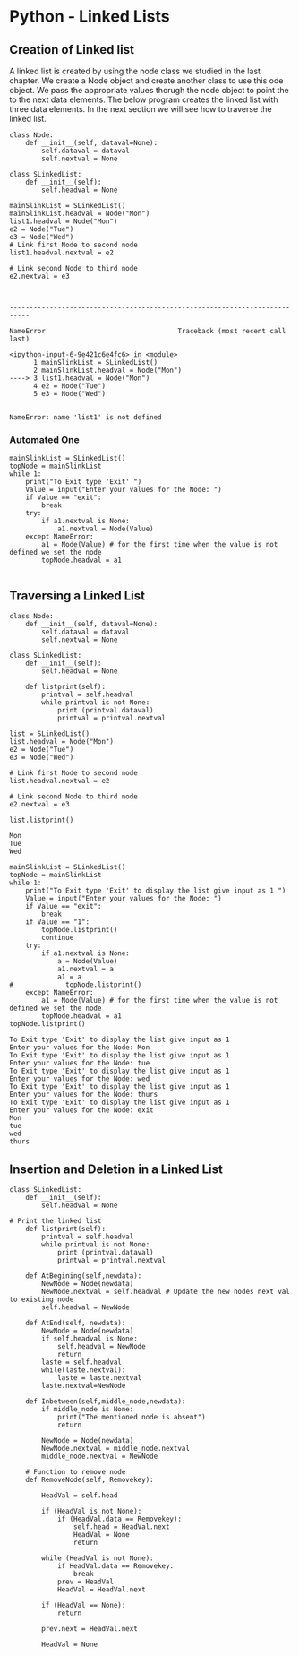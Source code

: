 # Python - Linked Lists

## Creation of Linked list

A linked list is created by using the node class we studied in the last chapter. We create a Node object and create another class to use this ode object. We pass the appropriate values thorugh the node object to point the to the next data elements. The below program creates the linked list with three data elements. In the next section we will see how to traverse the linked list.


```
class Node:
    def __init__(self, dataval=None):
        self.dataval = dataval
        self.nextval = None

class SLinkedList:
    def __init__(self):
        self.headval = None
```


```
mainSlinkList = SLinkedList()
mainSlinkList.headval = Node("Mon")
list1.headval = Node("Mon")
e2 = Node("Tue")
e3 = Node("Wed")
# Link first Node to second node
list1.headval.nextval = e2

# Link second Node to third node
e2.nextval = e3

        

```


    ---------------------------------------------------------------------------

    NameError                                 Traceback (most recent call last)

    <ipython-input-6-9e421c6e4fc6> in <module>
          1 mainSlinkList = SLinkedList()
          2 mainSlinkList.headval = Node("Mon")
    ----> 3 list1.headval = Node("Mon")
          4 e2 = Node("Tue")
          5 e3 = Node("Wed")
    

    NameError: name 'list1' is not defined


### Automated One


```
mainSlinkList = SLinkedList()
topNode = mainSlinkList
while 1:
    print("To Exit type 'Exit' ")
    Value = input("Enter your values for the Node: ") 
    if Value == "exit":
        break  
    try:
        if a1.nextval is None:
            a1.nextval = Node(Value)
    except NameError:
        a1 = Node(Value) # for the first time when the value is not defined we set the node
        topNode.headval = a1  
        
```

## Traversing a Linked List


```
class Node:
    def __init__(self, dataval=None):
        self.dataval = dataval
        self.nextval = None

class SLinkedList:
    def __init__(self):
        self.headval = None

    def listprint(self):
        printval = self.headval
        while printval is not None:
            print (printval.dataval)
            printval = printval.nextval
```


```
list = SLinkedList()
list.headval = Node("Mon")
e2 = Node("Tue")
e3 = Node("Wed")

# Link first Node to second node
list.headval.nextval = e2

# Link second Node to third node
e2.nextval = e3

list.listprint()
```

    Mon
    Tue
    Wed
    


```
mainSlinkList = SLinkedList()
topNode = mainSlinkList
while 1:
    print("To Exit type 'Exit' to display the list give input as 1 ")
    Value = input("Enter your values for the Node: ") 
    if Value == "exit":
        break 
    if Value == "1":
        topNode.listprint() 
        continue
    try:
        if a1.nextval is None:
            a = Node(Value)
            a1.nextval = a
            a1 = a
#             topNode.listprint() 
    except NameError:
        a1 = Node(Value) # for the first time when the value is not defined we set the node
        topNode.headval = a1  
topNode.listprint()        
```

    To Exit type 'Exit' to display the list give input as 1 
    Enter your values for the Node: Mon
    To Exit type 'Exit' to display the list give input as 1 
    Enter your values for the Node: tue
    To Exit type 'Exit' to display the list give input as 1 
    Enter your values for the Node: wed
    To Exit type 'Exit' to display the list give input as 1 
    Enter your values for the Node: thurs
    To Exit type 'Exit' to display the list give input as 1 
    Enter your values for the Node: exit
    Mon
    tue
    wed
    thurs
    

## Insertion and Deletion in a Linked List


```
class SLinkedList:
    def __init__(self):
        self.headval = None

# Print the linked list
    def listprint(self):
        printval = self.headval
        while printval is not None:
            print (printval.dataval)
            printval = printval.nextval
            
    def AtBegining(self,newdata):
        NewNode = Node(newdata)
        NewNode.nextval = self.headval # Update the new nodes next val to existing node
        self.headval = NewNode
        
    def AtEnd(self, newdata):
        NewNode = Node(newdata)
        if self.headval is None:
            self.headval = NewNode
            return
        laste = self.headval
        while(laste.nextval):
            laste = laste.nextval
        laste.nextval=NewNode 
        
    def Inbetween(self,middle_node,newdata):
        if middle_node is None:
            print("The mentioned node is absent")
            return

        NewNode = Node(newdata)
        NewNode.nextval = middle_node.nextval
        middle_node.nextval = NewNode

    # Function to remove node
    def RemoveNode(self, Removekey):

        HeadVal = self.head

        if (HeadVal is not None):
            if (HeadVal.data == Removekey):
                self.head = HeadVal.next
                HeadVal = None
                return

        while (HeadVal is not None):
            if HeadVal.data == Removekey:
                break
            prev = HeadVal
            HeadVal = HeadVal.next

        if (HeadVal == None):
            return

        prev.next = HeadVal.next

        HeadVal = None        
```

